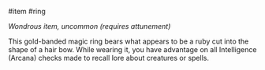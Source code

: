  #item #ring 

*Wondrous item, uncommon (requires attunement)*

This gold-banded magic ring bears what appears to be a ruby cut into the shape of a hair bow. While wearing it, you have advantage on all Intelligence (Arcana) checks made to recall lore about creatures or spells.

